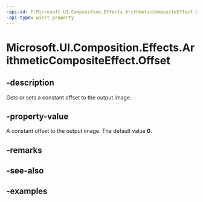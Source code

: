 ```yaml
---
-api-id: P:Microsoft.UI.Composition.Effects.ArithmeticCompositeEffect.Offset
-api-type: winrt property
---
```


<!-- Property syntax.
public float Offset { get;  set; }
-->

# Microsoft.UI.Composition.Effects.ArithmeticCompositeEffect.Offset

## -description
Gets or sets a constant offset to the output image.

## -property-value
A constant offset to the output image. The default value **0**.

## -remarks

## -see-also

## -examples

